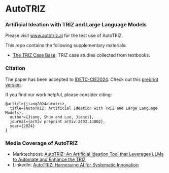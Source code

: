 # AutoTRIZ
### Artificial Ideation with TRIZ and Large Language Models
Please visit www.autotriz.ai for the test use of AutoTRIZ.

This repo contains the following supplementary materials:
- [The TRIZ Case Base](https://github.com/shuojiangcn/AutoTRIZ-DETC24/blob/main/casebase/casebase.md): TRIZ case studies collected from textbooks.

### Citation
The paper has been accepted to [IDETC-CIE2024](https://event.asme.org/IDETC-CIE). Check out this [preprint version](https://arxiv.org/abs/2403.13002).

If you find our work helpful, please consider citing:

```
@article{jiang2024autotriz,
  title={AutoTRIZ: Artificial Ideation with TRIZ and Large Language Models},
  author={Jiang, Shuo and Luo, Jianxi},
  journal={arXiv preprint arXiv:2403.13002},
  year={2024}
}
```

### Media Coverage of AutoTRIZ
- Marktechpost: [AutoTRIZ: An Artificial Ideation Tool that Leverages LLMs to Automate and Enhance the TRIZ](https://www.marktechpost.com/2024/04/06/autotriz-an-artificial-ideation-tool-that-leverages-large-language-models-llms-to-automate-and-enhance-the-triz-theory-of-inventive-problem-solving-methodology/)
- LinkedIn: [AutoTRIZ: Harnessing AI for Systematic Innovation](https://www.linkedin.com/feed/update/urn:li:activity:7181140783297638400/?updateEntityUrn=urn%3Ali%3Afs_feedUpdate%3A%28V2%2Curn%3Ali%3Aactivity%3A7181140783297638400%29)
